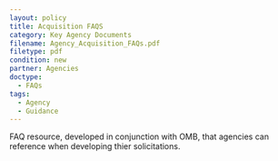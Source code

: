 ```yaml
---
layout: policy   
title: Acquisition FAQS
category: Key Agency Documents
filename: Agency_Acquisition_FAQs.pdf
filetype: pdf
condition: new
partner: Agencies
doctype:
  - FAQs
tags:
  - Agency
  - Guidance
---
```

FAQ resource, developed in conjunction with OMB, that agencies can reference when developing thier solicitations.

